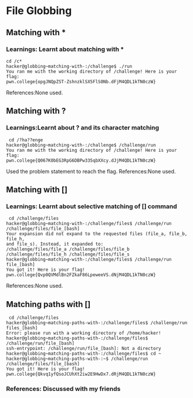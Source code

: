 # File Globbing 

## Matching with *
### Learnings: Learnt about matching with *
```
cd /c*
hacker@globbing~matching-with-:/challenge$ ./run
You ran me with the working directory of /challenge! Here is your flag:
pwn.college{opgJNQpZST-ZshnzklSX5FlS0Nb.dFjM4QDL1kTN0czW}
```
References:None used.






## Matching with ?
### Learnings:Learnt about ? and its character matching
```
 cd /?ha??enge
hacker@globbing~matching-with-:/challenge$ /challenge/run
You ran me with the working directory of /challenge! Here is your flag:
pwn.college{Q067K0bEG3RpG6DBPw335qbXXcy.dJjM4QDL1kTN0czW}
```
Used the problem statement to reach the flag.
References:None used.
## Matching with []
### Learnings: Learnt about selective matching of [] command
```
 cd /challenge/files
hacker@globbing~matching-with-:/challenge/files$ /challenge/run /challenge/files/file_[bash]
Your expansion did not expand to the requested files (file_a, file_b, file_h,
and file_s). Instead, it expanded to:
/challenge/files/file_a /challenge/files/file_b /challenge/files/file_h /challenge/files/file_s
hacker@globbing~matching-with-:/challenge/files$ /challenge/run file_[bash]
You got it! Here is your flag!
pwn.college{Qvp0QVMdlBn2FZkaF86LpeweeVS.dNjM4QDL1kTN0czW}
```
References:None used.

## Matching paths with []


```
 cd /challenge/files
hacker@globbing~matching-paths-with-:/challenge/files$ /challenge/run files_[bash]
Error: please run with a working directory of /home/hacker!
hacker@globbing~matching-paths-with-:/challenge/files$ /challenge/run/file_[bash]
ssh-entrypoint: /challenge/run/file_[bash]: Not a directory
hacker@globbing~matching-paths-with-:/challenge/files$ cd ~
hacker@globbing~matching-paths-with-:~$ /challenge/run /challenge/files/file_[bash]
You got it! Here is your flag!
pwn.college{Qkvq1yfQsoJCUhXt2iw2E9HwDx7.dRjM4QDL1kTN0czW}
```
### References: Discussed with my friends



